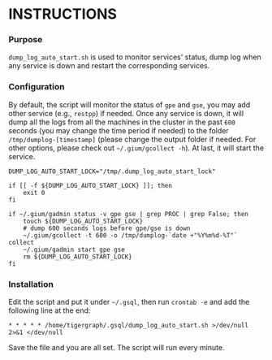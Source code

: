 # INSTRUCTIONS

### Purpose
`dump_log_auto_start.sh` is used to monitor services' status, dump log when any service is down and restart the corresponding services.

### Configuration
By default, the script will monitor the status of `gpe` and `gse`, you may add other service (e.g., `restpp`) if needed. Once any service is down, it will dump all the logs from all the machines in the cluster in the past `600` seconds (you may change the time period if needed) to the folder `/tmp/dumplog-[timestamp]` (please change the output folder if needed. For other options, please check out `~/.gium/gcollect -h`). At last, it will start the service.


```
DUMP_LOG_AUTO_START_LOCK="/tmp/.dump_log_auto_start_lock"

if [[ -f ${DUMP_LOG_AUTO_START_LOCK} ]]; then
    exit 0
fi

if ~/.gium/gadmin status -v gpe gse | grep PROC | grep False; then
    touch ${DUMP_LOG_AUTO_START_LOCK}
    # dump 600 seconds logs before gpe/gse is down
    ~/.gium/gcollect -t 600 -o /tmp/dumplog-`date +"%Y%m%d-%T"` collect
    ~/.gium/gadmin start gpe gse
    rm ${DUMP_LOG_AUTO_START_LOCK}
fi
```

### Installation
Edit the script and put it under `~/.gsql`, then run `crontab -e` and add the following line at the end:
```
* * * * * /home/tigergraph/.gsql/dump_log_auto_start.sh >/dev/null 2>&1 </dev/null
```

Save the file and you are all set. The script will run every minute.
